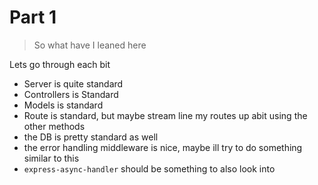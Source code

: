 # Part 1

> So what have I leaned here

Lets go through each bit

- Server is quite standard
- Controllers is Standard
- Models is standard
- Route is standard, but maybe stream line my routes up abit using the other methods
- the DB is pretty standard as well
- the error handling middleware is nice, maybe ill try to do something similar to this
- `express-async-handler` should be something to also look into
